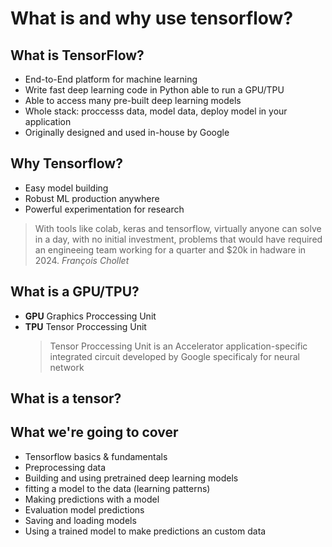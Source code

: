 # What is and why use tensorflow?

## What is TensorFlow?

- End-to-End platform for machine learning
- Write fast deep learning code in Python able to run a GPU/TPU
- Able to access many pre-built deep learning models
- Whole stack: proccesss data, model data, deploy model in your application
- Originally designed and used in-house by Google

## Why Tensorflow?

- Easy model building
- Robust ML production anywhere
- Powerful experimentation for research

> With tools like colab, keras and tensorflow, virtually anyone can solve in a day, with no initial investment, problems that would have required an engineeing team working for a quarter and $20k in hadware in 2024. _François Chollet_

## What is a GPU/TPU?

- **GPU** Graphics Proccessing Unit
- **TPU** Tensor Proccessing Unit
  > Tensor Proccessing Unit is an Accelerator application-specific integrated circuit developed by Google specificaly for neural network

## What is a tensor?

## What we're going to cover

- Tensorflow basics & fundamentals
- Preprocessing data
- Building and using pretrained deep learning models
- fitting a model to the data (learning patterns)
- Making predictions with a model
- Evaluation model predictions
- Saving and loading models
- Using a trained model to make predictions an custom data

